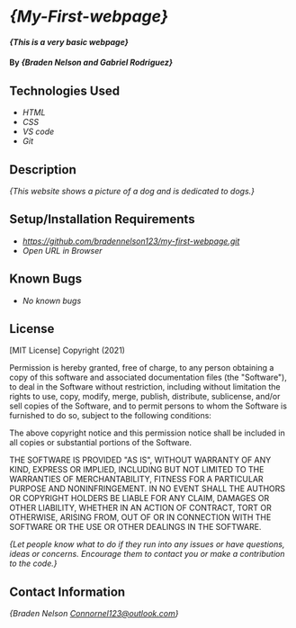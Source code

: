  # _{My-First-webpage}_

#### _{This is a very basic webpage}_

#### By _**{Braden Nelson and Gabriel Rodriguez}**_

## Technologies Used

* _HTML_
* _CSS_
* _VS code_
* _Git_

## Description

_{This website shows a picture of a dog and is dedicated to dogs.}_

## Setup/Installation Requirements

* _https://github.com/bradennelson123/my-first-webpage.git_
* _Open URL in Browser_


## Known Bugs

* _No known bugs_

## License
[MIT License] Copyright (2021) <Braden Nelson and Gabriel Rodriguez>

Permission is hereby granted, free of charge, to any person obtaining a copy of this software and associated documentation files (the "Software"), to deal in the Software without restriction, including without limitation the rights to use, copy, modify, merge, publish, distribute, sublicense, and/or sell copies of the Software, and to permit persons to whom the Software is furnished to do so, subject to the following conditions:

The above copyright notice and this permission notice shall be included in all copies or substantial portions of the Software.

THE SOFTWARE IS PROVIDED "AS IS", WITHOUT WARRANTY OF ANY KIND, EXPRESS OR IMPLIED, INCLUDING BUT NOT LIMITED TO THE WARRANTIES OF MERCHANTABILITY, FITNESS FOR A PARTICULAR PURPOSE AND NONINFRINGEMENT. IN NO EVENT SHALL THE AUTHORS OR COPYRIGHT HOLDERS BE LIABLE FOR ANY CLAIM, DAMAGES OR OTHER LIABILITY, WHETHER IN AN ACTION OF CONTRACT, TORT OR OTHERWISE, ARISING FROM, OUT OF OR IN CONNECTION WITH THE SOFTWARE OR THE USE OR OTHER DEALINGS IN THE SOFTWARE.

_{Let people know what to do if they run into any issues or have questions, ideas or concerns.  Encourage them to contact you or make a contribution to the code.}_

## Contact Information

_{Braden Nelson Connornel123@outlook.com}_